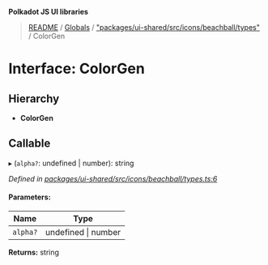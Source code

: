 **Polkadot JS UI libraries**

> [README](../README.md) / [Globals](../globals.md) / ["packages/ui-shared/src/icons/beachball/types"](../modules/_packages_ui_shared_src_icons_beachball_types_.md) / ColorGen

# Interface: ColorGen

## Hierarchy

* **ColorGen**

## Callable

▸ (`alpha?`: undefined \| number): string

*Defined in [packages/ui-shared/src/icons/beachball/types.ts:6](https://github.com/polkadot-js/ui/blob/678d4dc5/packages/ui-shared/src/icons/beachball/types.ts#L6)*

#### Parameters:

Name | Type |
------ | ------ |
`alpha?` | undefined \| number |

**Returns:** string
